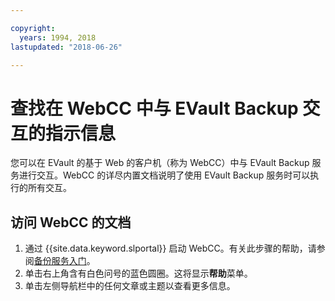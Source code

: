 ```yaml
---

copyright:
  years: 1994, 2018
lastupdated: "2018-06-26"

---
```



# 查找在 WebCC 中与 EVault Backup 交互的指示信息

您可以在 EVault 的基于 Web 的客户机（称为 WebCC）中与 EVault Backup 服务进行交互。WebCC 的详尽内置文档说明了使用 EVault Backup 服务时可以执行的所有交互。

## 访问 WebCC 的文档

1. 通过 {{site.data.keyword.slportal}} 启动 WebCC。有关此步骤的帮助，请参阅[备份服务入门](/docs/infrastructure/Backup/index.html)。
2. 单击右上角含有白色问号的蓝色圆圈。这将显示**帮助**菜单。
3. 单击左侧导航栏中的任何文章或主题以查看更多信息。
